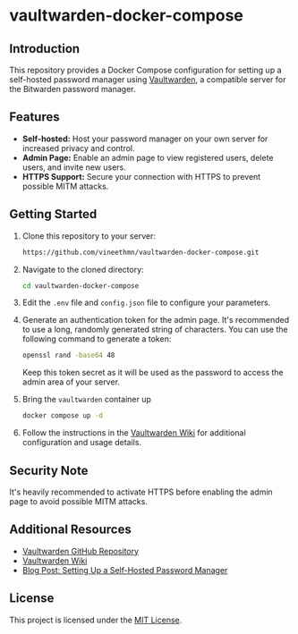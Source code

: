 # vaultwarden-docker-compose

## Introduction

This repository provides a Docker Compose configuration for setting up a self-hosted password manager using [Vaultwarden](https://github.com/dani-garcia/vaultwarden), a compatible server for the Bitwarden password manager.

## Features

- **Self-hosted:** Host your password manager on your own server for increased privacy and control.
- **Admin Page:** Enable an admin page to view registered users, delete users, and invite new users.
- **HTTPS Support:** Secure your connection with HTTPS to prevent possible MITM attacks.

## Getting Started

1. Clone this repository to your server:

    ```bash
    https://github.com/vineethmn/vaultwarden-docker-compose.git
    ```

2. Navigate to the cloned directory:

    ```bash
    cd vaultwarden-docker-compose
    ```

3. Edit the `.env` file and `config.json` file to configure your parameters.

4. Generate an authentication token for the admin page. It's recommended to use a long, randomly generated string of characters. You can use the following command to generate a token:

    ```bash
    openssl rand -base64 48
    ```

    Keep this token secret as it will be used as the password to access the admin area of your server.

5. Bring the `vaultwarden` container up

    ```bash
    docker compose up -d
    ```
   
6. Follow the instructions in the [Vaultwarden Wiki](https://github.com/dani-garcia/vaultwarden/wiki) for additional configuration and usage details.

## Security Note

It's heavily recommended to activate HTTPS before enabling the admin page to avoid possible MITM attacks.

## Additional Resources

- [Vaultwarden GitHub Repository](https://github.com/dani-garcia/vaultwarden)
- [Vaultwarden Wiki](https://github.com/dani-garcia/vaultwarden/wiki)
- [Blog Post: Setting Up a Self-Hosted Password Manager](https://geekscircuit.com/password-manager/)

## License

This project is licensed under the [MIT License](LICENSE).
